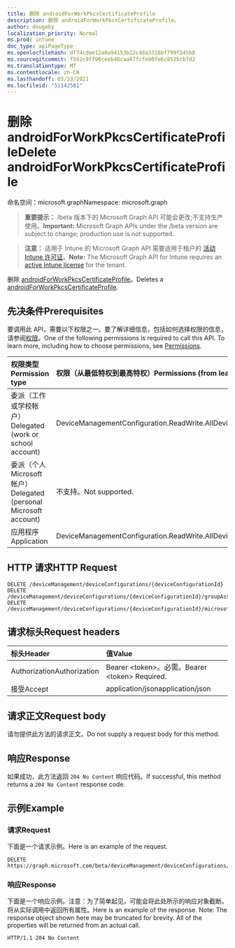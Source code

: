```yaml
---
title: 删除 androidForWorkPkcsCertificateProfile
description: 删除 androidForWorkPkcsCertificateProfile。
author: dougeby
localization_priority: Normal
ms.prod: intune
doc_type: apiPageType
ms.openlocfilehash: df74cdee12a0a94153b12c48a3316bf799f245b8
ms.sourcegitcommit: f592c9ff96ceeb40caa67fcfe90fe6c8525cb7d2
ms.translationtype: MT
ms.contentlocale: zh-CN
ms.lasthandoff: 03/23/2021
ms.locfileid: "51142581"
---
```

# <a name="delete-androidforworkpkcscertificateprofile"></a><span data-ttu-id="2cebd-103">删除 androidForWorkPkcsCertificateProfile</span><span class="sxs-lookup"><span data-stu-id="2cebd-103">Delete androidForWorkPkcsCertificateProfile</span></span>

<span data-ttu-id="2cebd-104">命名空间：microsoft.graph</span><span class="sxs-lookup"><span data-stu-id="2cebd-104">Namespace: microsoft.graph</span></span>

> <span data-ttu-id="2cebd-105">**重要提示：** /beta 版本下的 Microsoft Graph API 可能会更改;不支持生产使用。</span><span class="sxs-lookup"><span data-stu-id="2cebd-105">**Important:** Microsoft Graph APIs under the /beta version are subject to change; production use is not supported.</span></span>

> <span data-ttu-id="2cebd-106">**注意：** 适用于 Intune 的 Microsoft Graph API 需要适用于租户的 [活动 Intune 许可证](https://go.microsoft.com/fwlink/?linkid=839381)。</span><span class="sxs-lookup"><span data-stu-id="2cebd-106">**Note:** The Microsoft Graph API for Intune requires an [active Intune license](https://go.microsoft.com/fwlink/?linkid=839381) for the tenant.</span></span>

<span data-ttu-id="2cebd-107">删除 [androidForWorkPkcsCertificateProfile](../resources/intune-deviceconfig-androidforworkpkcscertificateprofile.md)。</span><span class="sxs-lookup"><span data-stu-id="2cebd-107">Deletes a [androidForWorkPkcsCertificateProfile](../resources/intune-deviceconfig-androidforworkpkcscertificateprofile.md).</span></span>

## <a name="prerequisites"></a><span data-ttu-id="2cebd-108">先决条件</span><span class="sxs-lookup"><span data-stu-id="2cebd-108">Prerequisites</span></span>
<span data-ttu-id="2cebd-p101">要调用此 API，需要以下权限之一。要了解详细信息，包括如何选择权限的信息，请参阅[权限](/graph/permissions-reference)。</span><span class="sxs-lookup"><span data-stu-id="2cebd-p101">One of the following permissions is required to call this API. To learn more, including how to choose permissions, see [Permissions](/graph/permissions-reference).</span></span>

|<span data-ttu-id="2cebd-111">权限类型</span><span class="sxs-lookup"><span data-stu-id="2cebd-111">Permission type</span></span>|<span data-ttu-id="2cebd-112">权限（从最低特权到最高特权）</span><span class="sxs-lookup"><span data-stu-id="2cebd-112">Permissions (from least to most privileged)</span></span>|
|:---|:---|
|<span data-ttu-id="2cebd-113">委派（工作或学校帐户）</span><span class="sxs-lookup"><span data-stu-id="2cebd-113">Delegated (work or school account)</span></span>|<span data-ttu-id="2cebd-114">DeviceManagementConfiguration.ReadWrite.All</span><span class="sxs-lookup"><span data-stu-id="2cebd-114">DeviceManagementConfiguration.ReadWrite.All</span></span>|
|<span data-ttu-id="2cebd-115">委派（个人 Microsoft 帐户）</span><span class="sxs-lookup"><span data-stu-id="2cebd-115">Delegated (personal Microsoft account)</span></span>|<span data-ttu-id="2cebd-116">不支持。</span><span class="sxs-lookup"><span data-stu-id="2cebd-116">Not supported.</span></span>|
|<span data-ttu-id="2cebd-117">应用程序</span><span class="sxs-lookup"><span data-stu-id="2cebd-117">Application</span></span>|<span data-ttu-id="2cebd-118">DeviceManagementConfiguration.ReadWrite.All</span><span class="sxs-lookup"><span data-stu-id="2cebd-118">DeviceManagementConfiguration.ReadWrite.All</span></span>|

## <a name="http-request"></a><span data-ttu-id="2cebd-119">HTTP 请求</span><span class="sxs-lookup"><span data-stu-id="2cebd-119">HTTP Request</span></span>
<!-- {
  "blockType": "ignored"
}
-->
``` http
DELETE /deviceManagement/deviceConfigurations/{deviceConfigurationId}
DELETE /deviceManagement/deviceConfigurations/{deviceConfigurationId}/groupAssignments/{deviceConfigurationGroupAssignmentId}/deviceConfiguration
DELETE /deviceManagement/deviceConfigurations/{deviceConfigurationId}/microsoft.graph.windowsDomainJoinConfiguration/networkAccessConfigurations/{deviceConfigurationId}
```

## <a name="request-headers"></a><span data-ttu-id="2cebd-120">请求标头</span><span class="sxs-lookup"><span data-stu-id="2cebd-120">Request headers</span></span>
|<span data-ttu-id="2cebd-121">标头</span><span class="sxs-lookup"><span data-stu-id="2cebd-121">Header</span></span>|<span data-ttu-id="2cebd-122">值</span><span class="sxs-lookup"><span data-stu-id="2cebd-122">Value</span></span>|
|:---|:---|
|<span data-ttu-id="2cebd-123">Authorization</span><span class="sxs-lookup"><span data-stu-id="2cebd-123">Authorization</span></span>|<span data-ttu-id="2cebd-124">Bearer &lt;token&gt;。必需。</span><span class="sxs-lookup"><span data-stu-id="2cebd-124">Bearer &lt;token&gt; Required.</span></span>|
|<span data-ttu-id="2cebd-125">接受</span><span class="sxs-lookup"><span data-stu-id="2cebd-125">Accept</span></span>|<span data-ttu-id="2cebd-126">application/json</span><span class="sxs-lookup"><span data-stu-id="2cebd-126">application/json</span></span>|

## <a name="request-body"></a><span data-ttu-id="2cebd-127">请求正文</span><span class="sxs-lookup"><span data-stu-id="2cebd-127">Request body</span></span>
<span data-ttu-id="2cebd-128">请勿提供此方法的请求正文。</span><span class="sxs-lookup"><span data-stu-id="2cebd-128">Do not supply a request body for this method.</span></span>

## <a name="response"></a><span data-ttu-id="2cebd-129">响应</span><span class="sxs-lookup"><span data-stu-id="2cebd-129">Response</span></span>
<span data-ttu-id="2cebd-130">如果成功，此方法返回 `204 No Content` 响应代码。</span><span class="sxs-lookup"><span data-stu-id="2cebd-130">If successful, this method returns a `204 No Content` response code.</span></span>

## <a name="example"></a><span data-ttu-id="2cebd-131">示例</span><span class="sxs-lookup"><span data-stu-id="2cebd-131">Example</span></span>

### <a name="request"></a><span data-ttu-id="2cebd-132">请求</span><span class="sxs-lookup"><span data-stu-id="2cebd-132">Request</span></span>
<span data-ttu-id="2cebd-133">下面是一个请求示例。</span><span class="sxs-lookup"><span data-stu-id="2cebd-133">Here is an example of the request.</span></span>
``` http
DELETE https://graph.microsoft.com/beta/deviceManagement/deviceConfigurations/{deviceConfigurationId}
```

### <a name="response"></a><span data-ttu-id="2cebd-134">响应</span><span class="sxs-lookup"><span data-stu-id="2cebd-134">Response</span></span>
<span data-ttu-id="2cebd-p102">下面是一个响应示例。注意：为了简单起见，可能会将此处所示的响应对象截断。将从实际调用中返回所有属性。</span><span class="sxs-lookup"><span data-stu-id="2cebd-p102">Here is an example of the response. Note: The response object shown here may be truncated for brevity. All of the properties will be returned from an actual call.</span></span>
``` http
HTTP/1.1 204 No Content
```




